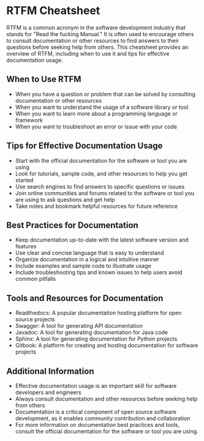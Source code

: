 # RTFM Cheatsheet

RTFM is a common acronym in the software development industry that stands for "Read the fucking Manual." It is often used to encourage others to consult documentation or other resources to find answers to their questions before seeking help from others. This cheatsheet provides an overview of RTFM, including when to use it and tips for effective documentation usage.

## When to Use RTFM

- When you have a question or problem that can be solved by consulting documentation or other resources
- When you want to understand the usage of a software library or tool
- When you want to learn more about a programming language or framework
- When you want to troubleshoot an error or issue with your code

## Tips for Effective Documentation Usage

- Start with the official documentation for the software or tool you are using
- Look for tutorials, sample code, and other resources to help you get started
- Use search engines to find answers to specific questions or issues
- Join online communities and forums related to the software or tool you are using to ask questions and get help
- Take notes and bookmark helpful resources for future reference

## Best Practices for Documentation

- Keep documentation up-to-date with the latest software version and features
- Use clear and concise language that is easy to understand
- Organize documentation in a logical and intuitive manner
- Include examples and sample code to illustrate usage
- Include troubleshooting tips and known issues to help users avoid common pitfalls

## Tools and Resources for Documentation

- Readthedocs: A popular documentation hosting platform for open source projects
- Swagger: A tool for generating API documentation
- Javadoc: A tool for generating documentation for Java code
- Sphinx: A tool for generating documentation for Python projects
- Gitbook: A platform for creating and hosting documentation for software projects

## Additional Information

- Effective documentation usage is an important skill for software developers and engineers
- Always consult documentation and other resources before seeking help from others
- Documentation is a critical component of open source software development, as it enables community contribution and collaboration
- For more information on documentation best practices and tools, consult the official documentation for the software or tool you are using.
